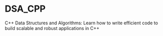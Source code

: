 # DSA_CPP
 C++ Data Structures and Algorithms: Learn how to write efficient code to build scalable and robust applications in C++
